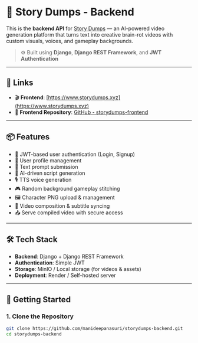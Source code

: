 # 🧠 Story Dumps - Backend

This is the **backend API** for [Story Dumps](https://storydumps.manideepanasuri.shop) — an AI-powered video generation platform that turns text into creative brain-rot videos with custom visuals, voices, and gameplay backgrounds.

> ⚙️ Built using **Django**, **Django REST Framework**, and **JWT Authentication**

---

## 🔗 Links

- 🎬 **Frontend**: [https://www.storydumps.xyz](https://www.storydumps.xyz)
- 🔗 **Frontend Repository**: [GitHub - storydumps-frontend](https://github.com/manideepanasuri/Story-Dumps)

---

## 📦 Features

- 🔐 JWT-based user authentication (Login, Signup)
- 🧾 User profile management
- 📄 Text prompt submission
- 🤖 AI-driven script generation
- 🎙️ TTS voice generation
- 🎮 Random background gameplay stitching
- 🖼️ Character PNG upload & management
- 📼 Video composition & subtitle syncing
- 📤 Serve compiled video with secure access

---

## 🛠️ Tech Stack

- **Backend**: Django + Django REST Framework
- **Authentication**: Simple JWT
- **Storage**: MinIO / Local storage (for videos & assets)
- **Deployment**: Render / Self-hosted server

---

## 🚀 Getting Started

### 1. Clone the Repository

```bash
git clone https://github.com/manideepanasuri/storydumps-backend.git
cd storydumps-backend
